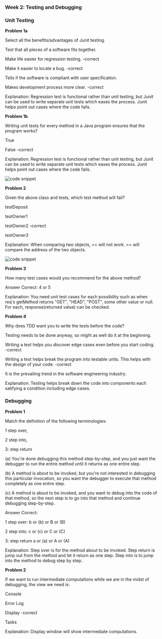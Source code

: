 ### Week 2: Testing and Debugging

### Unit Testing

**Problem 1a**

Select all the benefits/advantages of Junit testing.

Test that all pieces of a software fits together.

Make life easier for regression testing. -correct

Make it easier to locate a bug. -correct

Tells if the software is compliant with user specification.

Makes development process more clear. -correct

Explanation: 
Regression test is functional rather than unit testing, but Junit can be used to write separate unit tests which eases the process. Junit helps point out cases where the code fails.

**Problem 1b**

Writing unit tests for every method in a Java program ensures that the program works?

True

False -correct

Explanation:
Regression test is functional rather than unit testing, but Junit can be used to write separate unit tests which eases the process. Junit helps point out cases where the code fails.

![code snippet](https://prod-edxapp.edx-cdn.org/assets/courseware/v1/275f50ddca07a7c69c0b94e9a4f73429/asset-v1:PennX+SD1x+2T2017+type@asset+block/Quiz2.1Problem2.png)

**Problem 2**

Given the above class and tests, which test method will fail?

testDeposit

testOwner1

testOwner2 -correct

testOwner3 

Explanation:
When comparing two objects, == will not work. == will compare the address of the two objects.

![code snippet](https://prod-edxapp.edx-cdn.org/assets/courseware/v1/34df338ab4e3ff3168759d16255a1321/asset-v1:PennX+SD1x+2T2017+type@asset+block/Quiz2.1Problem3.png)

**Problem 3**

How many test cases would you recommend for the above method?

Answer Correct: 4 or 5
 
Explanation:
You need unit test cases for each possibility such as when req's getMethod returns "GET", "HEAD", "POST", some other value or null. For each, response(returned value) can be checked.

**Problem 4**

Why does TDD want you to write the tests before the code?

Testing needs to be done anyway, so might as well do it at the beginning.

Writing a test helps you discover edge cases even before you start coding. -correct

Writing a test helps break the program into testable units. This helps with the design of your code. -correct

It is the prevailing trend in the software engineering industry.

Explanation:
Testing helps break down the code into components each satifying a condition including edge cases.

### Debugging

**Problem 1**

Match the definition of the following terminologies: 

1 step over,

2 step into,

3: step return

(a) You're done debugging this method step-by-step, and you just want the debugger to run the entire method until it returns as one entire step.

(b) A method is about to be invoked, but you're not interested in debugging this particular invocation, so you want the debugger to execute that method completely as one entire step.

(c) A method is about to be invoked, and you want to debug into the code of that method, so the next step is to go into that method and continue debugging step-by-step.

Answer Correct:

1 step over:
   b or (b) or B or (B)
   
2 step into:
   c or (c) or C or (C)
   
3: step return
   a or (a) or A or (A)
   
Explanation:
Step over is for the method about to be invoked. Step return is jump out from the method and let it return as one step. Step into is to jump into the method to debug step by step.

**Problem 2**

If we want to run intermediate computations while we are in the midst of debugging, the view we need is:

Console

Error Log

Display -correct

Tasks

Explanation:
Display window will show intermediate computations.



